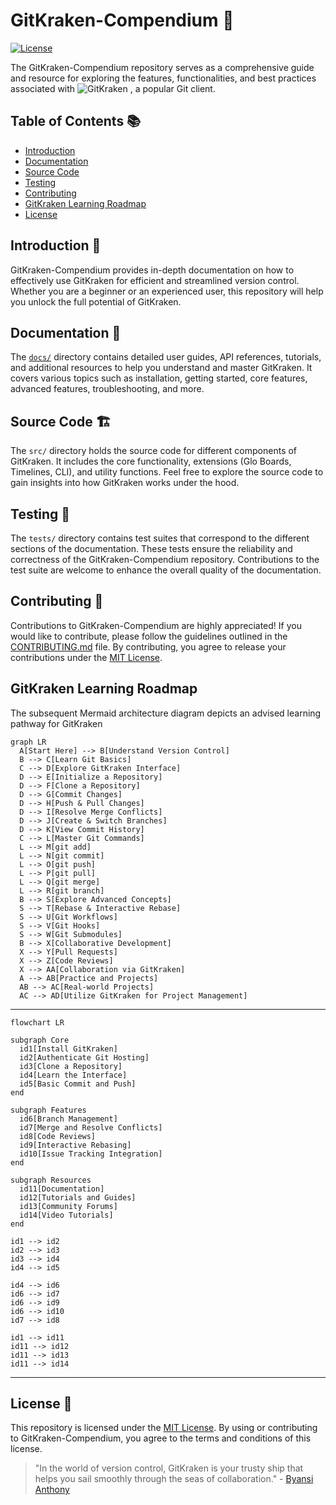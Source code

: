 # GitKraken-Compendium 🐙

[![License](https://img.shields.io/badge/License-MIT-blue.svg)](https://opensource.org/licenses/MIT)

The GitKraken-Compendium repository serves as a comprehensive guide and resource for exploring the features, functionalities, and best practices associated with ![GitKraken](https://img.shields.io/badge/Gitkraken-green)
, a popular Git client.

## Table of Contents 📚

- [Introduction](#introduction-)
- [Documentation](#documentation-)
- [Source Code](#source-code-)
- [Testing](#testing-)
- [Contributing](#contributing-)
- [GitKraken Learning Roadmap](#gitKraken-learning-roadmap-)
- [License](#license-)

## Introduction 🌟

GitKraken-Compendium provides in-depth documentation on how to effectively use GitKraken for efficient and streamlined version control. Whether you are a beginner or an experienced user, this repository will help you unlock the full potential of GitKraken.

## Documentation 📖

The [`docs/`](docs) directory contains detailed user guides, API references, tutorials, and additional resources to help you understand and master GitKraken. It covers various topics such as installation, getting started, core features, advanced features, troubleshooting, and more.

## Source Code 🏗️ 

The `src/` directory holds the source code for different components of GitKraken. It includes the core functionality, extensions (Glo Boards, Timelines, CLI), and utility functions. Feel free to explore the source code to gain insights into how GitKraken works under the hood.

## Testing 🧪

The `tests/` directory contains test suites that correspond to the different sections of the documentation. These tests ensure the reliability and correctness of the GitKraken-Compendium repository. Contributions to the test suite are welcome to enhance the overall quality of the documentation.

## Contributing 🤝

Contributions to GitKraken-Compendium are highly appreciated! If you would like to contribute, please follow the guidelines outlined in the [CONTRIBUTING.md](GitKraken-Compendium/CONTRIBUTING.md) file. By contributing, you agree to release your contributions under the [MIT License](LICENSE).

## GitKraken Learning Roadmap

The subsequent Mermaid architecture diagram depicts an advised learning pathway for GitKraken

```mermaid
graph LR
  A[Start Here] --> B[Understand Version Control]
  B --> C[Learn Git Basics]
  C --> D[Explore GitKraken Interface]
  D --> E[Initialize a Repository]
  D --> F[Clone a Repository]
  D --> G[Commit Changes]
  D --> H[Push & Pull Changes]
  D --> I[Resolve Merge Conflicts]
  D --> J[Create & Switch Branches]
  D --> K[View Commit History]
  C --> L[Master Git Commands]
  L --> M[git add]
  L --> N[git commit]
  L --> O[git push]
  L --> P[git pull]
  L --> Q[git merge]
  L --> R[git branch]
  B --> S[Explore Advanced Concepts]
  S --> T[Rebase & Interactive Rebase]
  S --> U[Git Workflows]
  S --> V[Git Hooks]
  S --> W[Git Submodules]
  B --> X[Collaborative Development]
  X --> Y[Pull Requests]
  X --> Z[Code Reviews]
  X --> AA[Collaboration via GitKraken]
  A --> AB[Practice and Projects]
  AB --> AC[Real-world Projects]
  AC --> AD[Utilize GitKraken for Project Management]

```
---

```mermaid
flowchart LR

subgraph Core
  id1[Install GitKraken]
  id2[Authenticate Git Hosting]
  id3[Clone a Repository]
  id4[Learn the Interface]
  id5[Basic Commit and Push]
end

subgraph Features
  id6[Branch Management]
  id7[Merge and Resolve Conflicts]
  id8[Code Reviews]
  id9[Interactive Rebasing]
  id10[Issue Tracking Integration]
end

subgraph Resources
  id11[Documentation]
  id12[Tutorials and Guides]
  id13[Community Forums]
  id14[Video Tutorials]
end

id1 --> id2
id2 --> id3
id3 --> id4
id4 --> id5

id4 --> id6
id6 --> id7
id6 --> id9
id6 --> id10
id7 --> id8

id1 --> id11
id11 --> id12
id11 --> id13
id11 --> id14

```
---

## License 📃

This repository is licensed under the [MIT License](LICENSE). By using or contributing to GitKraken-Compendium, you agree to the terms and conditions of this license.

> "In the world of version control, GitKraken is your trusty ship that helps you sail smoothly through the seas of collaboration." - [Byansi Anthony](https://github.com/AnthonyByansi)
